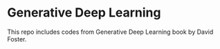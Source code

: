 # Generative Deep Learning

This repo includes codes from Generative Deep Learning book by David Foster.
